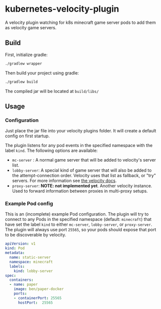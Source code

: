 # kubernetes-velocity-plugin

A velocity plugin watching for k8s minecraft game server pods to 
add them as velocity game servers.

## Build

First, initialize gradle:

```sh
./gradlew wrapper
```
Then build your project using gradle:
```sh
./gradlew build
```
The compiled jar will be located at `build/libs/`

## Usage

### Configuration

Just place the jar file into your velocity plugins folder. 
It will create a default config on first startup.

The plugin listens for any pod events in the specified namespace 
with the label `kind`. The following options are available:
- `mc-server`   : A normal game server that will be added to velocity's server list. 
- `lobby-server`: A special kind of game server that will also be added to the attempt-connection order.
                  Velocity uses that list as fallback, or "try" servers. For more information see [the velocity docs](https://docs.papermc.io/velocity/configuration#servers-section).
- `proxy-server`: **NOTE: not implemented yet**. Another velocity instance. Used to forward information between proxies in multi-proxy setups.

### Example Pod config
This is an (incomplete) example Pod configuration. 
The plugin will try to connect to any Pods in the specified namespace (default: `minecraft`)
that have set the label `kind` to either `mc-server`, `lobby-server`, or `proxy-server`.
The plugin will always use port `25565`, so your pods should expose that port to be discoverable by velocity. 


```yaml
apiVersion: v1
kind: Pod
metadata:
  name: static-server
  namespace: minecraft
  labels:
    kind: lobby-server
spec:
  containers:
  - name: paper
    image: ben/paper-docker
    ports:
    - containerPort: 25565
      hostPort:  25565
```
